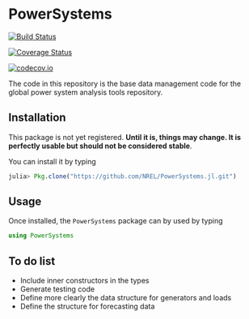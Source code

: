 # PowerSystems

[![Build Status](https://travis-ci.com/NREL/PowerSystems.jl.svg?token=VoANAdoWPrzDqCcxtcJc&branch=master)](https://travis-ci.com/NREL/PowerSystems.jl)

[![Coverage Status](https://coveralls.io/repos/jdlara-berkeley/PowerSystems.jl/badge.svg?branch=master&service=github)](https://coveralls.io/github/jdlara-berkeley/PowerSystems.jl?branch=master)

[![codecov.io](http://codecov.io/github/jdlara-berkeley/PowerSystems.jl/coverage.svg?branch=master)](http://codecov.io/github/jdlara-berkeley/PowerSystems.jl?branch=master)

The code in this repository is the base data management code for the global power system analysis tools repository.

## Installation

This package is not yet registered. **Until it is, things may change. It is perfectly
usable but should not be considered stable**.

You can install it by typing

```julia
julia> Pkg.clone("https://github.com/NREL/PowerSystems.jl.git")
```
## Usage

Once installed, the `PowerSystems` package can by used by typing

```julia
using PowerSystems
```
## To do list

- Include inner constructors in the types 
- Generate testing code 
- Define more clearly the data structure for generators and loads 
- Define the structure for forecasting data
